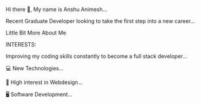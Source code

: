 Hi there 👋, My name is Anshu Animesh...

Recent Graduate Developer looking to take the first step into a new career...

Little Bit More About Me

INTERESTS:

Improving my coding skills constantly to become a full stack developer...

💻 New Technologies...

💸 High interest in Webdesign...

🖥 Software Development...
